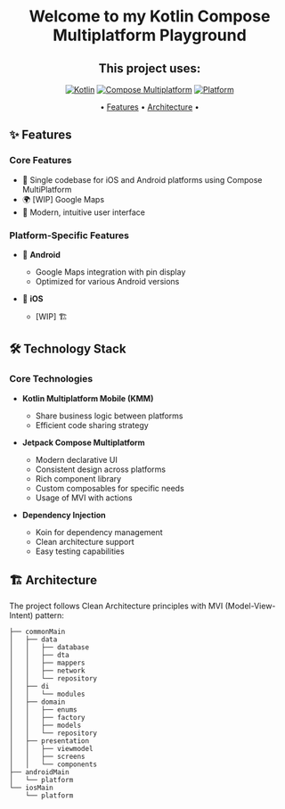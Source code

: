 
<div align="center">
  
# Welcome to my Kotlin Compose Multiplatform Playground

## This project uses:

[![Kotlin](https://img.shields.io/badge/Kotlin-Multiplatform-7F52FF?logo=kotlin)](https://kotlinlang.org/docs/multiplatform.html)
[![Compose Multiplatform](https://img.shields.io/badge/Compose-Multiplatform-4285F4?logo=jetpackcompose)](https://www.jetbrains.com/lp/compose-multiplatform/)
[![Platform](https://img.shields.io/badge/Platform-iOS%20%7C%20Android-lightgrey)]()

 • [Features](#-features) • [Architecture](#%EF%B8%8F-architecture) • 

</div>

## ✨ Features
### Core Features
- 📱 Single codebase for iOS and Android platforms using Compose MultiPlatform
- 🌍 [WIP] Google Maps
- 🎨 Modern, intuitive user interface

### Platform-Specific Features
- 🤖 **Android**
    - Google Maps integration with pin display
    - Optimized for various Android versions

- 🍎 **iOS**
    - [WIP] 🏗️ 

## 🛠️ Technology Stack

### Core Technologies
- **Kotlin Multiplatform Mobile (KMM)**
    - Share business logic between platforms
    - Efficient code sharing strategy

- **Jetpack Compose Multiplatform**
    - Modern declarative UI
    - Consistent design across platforms
    - Rich component library
    - Custom composables for specific needs
    - Usage of MVI with actions

- **Dependency Injection**
    - Koin for dependency management
    - Clean architecture support
    - Easy testing capabilities

## 🏗️ Architecture

The project follows Clean Architecture principles with MVI (Model-View-Intent) pattern:

```
├── commonMain
│   ├── data
│   │   ├── database
│   │   ├── dta
│   │   ├── mappers
│   │   ├── network
│   │   └── repository
│   ├── di
│   │   └── modules
│   ├── domain
│   │   ├── enums
│   │   ├── factory
│   │   ├── models
│   │   └── repository
│   ├── presentation
│   │   ├── viewmodel
│   │   ├── screens 
│   │   └── components 
├── androidMain
│   └── platform
└── iosMain
    └── platform
``` 
